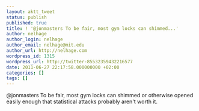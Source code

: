 ```yaml
---
layout: aktt_tweet
status: publish
published: true
title: ! '@jonmasters To be fair, most gym locks can shimmed...'
author: nelhage
author_login: nelhage
author_email: nelhage@mit.edu
author_url: http://nelhage.com
wordpress_id: 1315
wordpress_url: http://twitter-85532359432216577
date: 2011-06-27 22:17:58.000000000 +02:00
categories: []
tags: []
---
```

@jonmasters To be fair, most gym locks can shimmed or otherwise opened easily enough that statistical attacks probably aren't worth it.
